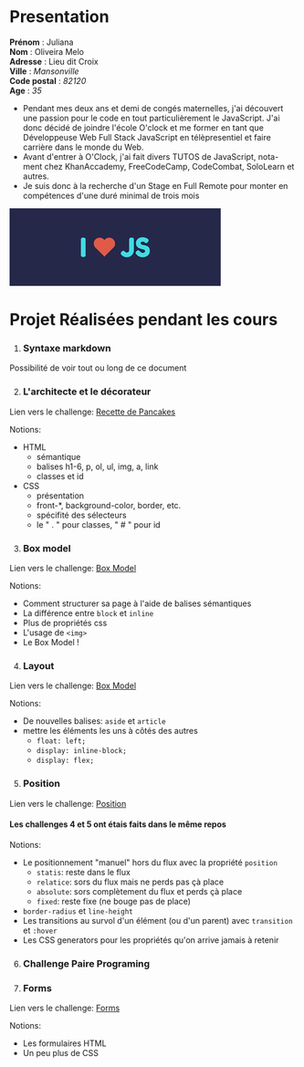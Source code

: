 # **Presentation**

**Prénom** : Juliana  
**Nom** : Oliveira Melo  
**Adresse** : Lieu dit Croix  
**Ville** : _Mansonville_  
**Code postal** : _82120_  
**Age** : _35_

* Pendant mes deux ans et demi de congés maternelles, j'ai découvert une passion pour le code en tout particulièrement le JavaScript. J'ai donc décidé de joindre l'école O'clock et me former en tant que Développeuse Web Full Stack JavaScript en télèpresentiel et faire carrière dans le monde du Web.  
* Avant d'entrer à O'Clock, j'ai fait divers TUTOS de JavaScript, nota-ment chez KhanAccademy, FreeCodeCamp, CodeCombat, SoloLearn et autres.  
* Je suis donc à la recherche d'un Stage en Full Remote pour monter en compétences d'une duré minimal de trois mois

![I Love JavaScript][JavaScript Image]

[JavaScript Image]: img/loveJavaScript.png


# Projet Réalisées pendant les cours

1. ### Syntaxe markdown  
Possibilité de voir tout ou long de ce document

2. ### L'architecte et le décorateur  
Lien vers le challenge:  [Recette de Pancakes](https://github.com/JulianaOliveiraMelo/challenge_recette_pancakes)  

Notions: 
* HTML
  * sémantique
  * balises h1-6, p, ol, ul, img, a, link
  * classes et id
* CSS
  * présentation
  * front-*, background-color, border, etc.
  * spécifité des sélecteurs
  * le " . " pour classes, " # " pour id  

3. ### Box model  
Lien vers le challenge: [Box Model](https://github.com/JulianaOliveiraMelo/challenge_box_model) 

Notions:  
 * Comment structurer sa page à l'aide de balises sémantiques
 * La différence entre ```block``` et ```inline```
 * Plus de propriétés css
 * L'usage de ```<img>```
 * Le Box Model !


4. ### Layout  
Lien vers le challenge: [Box Model](https://github.com/JulianaOliveiraMelo/challenge_layout) 

Notions:  
 * De nouvelles balises: ```aside``` et ```article```
 * mettre les éléments les uns à côtés des autres  
   * ```float: left;```
   * ```display: inline-block;```
   * ```display: flex;```

5. ### Position
Lien vers le challenge: [Position](https://github.com/JulianaOliveiraMelo/challenge_layout)  
#### Les challenges 4 et 5 ont étais faits dans le même repos
Notions: 
* Le positionnement "manuel" hors du flux avec la propriété ```position```
  * ```statis```: reste dans le flux
  * ```relatice```: sors du flux mais ne perds pas çà place
  * ```absolute```: sors complètement du flux et perds çà place
  * ```fixed```: reste fixe (ne bouge pas de place)
* ```border-radius``` et ```line-height```
* Les transitions au survol d'un élément (ou d'un parent) avec ```transition``` et ```:hover```
* Les CSS generators pour les propriétés qu'on arrive jamais à retenir


6. ### Challenge Paire Programing
7. ### Forms
Lien vers le challenge: [Forms](https://github.com/JulianaOliveiraMelo/challenge_forms)  

Notions:  
* Les formulaires HTML
* Un peu plus de CSS